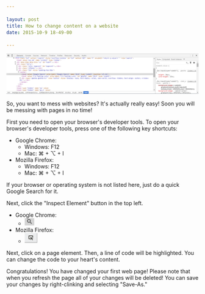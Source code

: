 ```yaml
---

layout: post
title: How to change content on a website
date: 2015-10-9 18-49-00

---
```


![Chrome Developer Tools](/img/DevTools.png)

So, you want to mess with websites? It's actually really easy!
Soon you will be messing with pages in no time!

First you need to open your browser's developer tools. To open your browser's developer tools, press one of the following key shortcuts:

* Google Chrome:
    * Windows: F12
    * Mac: &#8984; + &#8997; + I
* Mozilla Firefox:
    * Windows: F12
    * Mac: &#8984; + &#8997; + I
    
If your browser or operating system is not listed here, just do a quick Google Search for it.

Next, click the "Inspect Element" button in the top left.

* Google Chrome:
    * ![Chrome Inspect Element Icon](/img/chrome-inspect-icon.png)
* Mozilla Firefox:
    * ![Firefox Inspect Element Icon](/img/firefox-inspect-icon.png)
    
Next, click on a page element. Then, a line of code will be highlighted.
You can change the code to your heart's content.

Congratulations! You have changed your first web page!
Please note that when you refresh the page all of your changes will be deleted!
You can save your changes by right-clinking and selecting "Save-As."